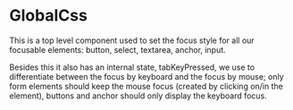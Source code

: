 # GlobalCss

This is a top level component used to set the focus style for all our
focusable elements: button, select, textarea, anchor, input.

Besides this it also has an internal state, tabKeyPressed, we use to
differentiate between the focus by keyboard and the focus by mouse; only
form elements should keep the mouse focus (created by clicking on/in the element), buttons and anchor should only display the keyboard focus.
